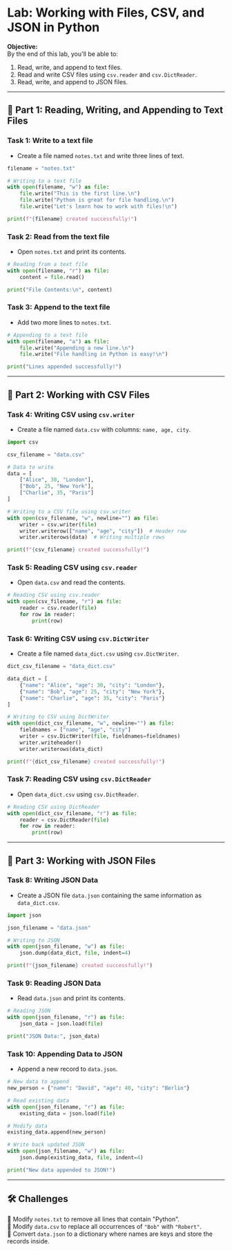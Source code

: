 # **Lab: Working with Files, CSV, and JSON in Python**
**Objective:**  
By the end of this lab, you'll be able to:
1. Read, write, and append to text files.
2. Read and write CSV files using `csv.reader` and `csv.DictReader`.
3. Read, write, and append to JSON files.

---

## **📌 Part 1: Reading, Writing, and Appending to Text Files**
### **Task 1: Write to a text file**
- Create a file named `notes.txt` and write three lines of text.

```python
filename = "notes.txt"

# Writing to a text file
with open(filename, "w") as file:
    file.write("This is the first line.\n")
    file.write("Python is great for file handling.\n")
    file.write("Let's learn how to work with files!\n")

print(f"{filename} created successfully!")
```

### **Task 2: Read from the text file**
- Open `notes.txt` and print its contents.

```python
# Reading from a text file
with open(filename, "r") as file:
    content = file.read()

print("File Contents:\n", content)
```

### **Task 3: Append to the text file**
- Add two more lines to `notes.txt`.

```python
# Appending to a text file
with open(filename, "a") as file:
    file.write("Appending a new line.\n")
    file.write("File handling in Python is easy!\n")

print("Lines appended successfully!")
```

---

## **📌 Part 2: Working with CSV Files**
### **Task 4: Writing CSV using `csv.writer`**
- Create a file named `data.csv` with columns: `name, age, city`.

```python
import csv

csv_filename = "data.csv"

# Data to write
data = [
    ["Alice", 30, "London"],
    ["Bob", 25, "New York"],
    ["Charlie", 35, "Paris"]
]

# Writing to a CSV file using csv.writer
with open(csv_filename, "w", newline="") as file:
    writer = csv.writer(file)
    writer.writerow(["name", "age", "city"])  # Header row
    writer.writerows(data)  # Writing multiple rows

print(f"{csv_filename} created successfully!")
```

### **Task 5: Reading CSV using `csv.reader`**
- Open `data.csv` and read the contents.

```python
# Reading CSV using csv.reader
with open(csv_filename, "r") as file:
    reader = csv.reader(file)
    for row in reader:
        print(row)
```

### **Task 6: Writing CSV using `csv.DictWriter`**
- Create a file named `data_dict.csv` using `csv.DictWriter`.

```python
dict_csv_filename = "data_dict.csv"

data_dict = [
    {"name": "Alice", "age": 30, "city": "London"},
    {"name": "Bob", "age": 25, "city": "New York"},
    {"name": "Charlie", "age": 35, "city": "Paris"}
]

# Writing to CSV using DictWriter
with open(dict_csv_filename, "w", newline="") as file:
    fieldnames = ["name", "age", "city"]
    writer = csv.DictWriter(file, fieldnames=fieldnames)
    writer.writeheader()
    writer.writerows(data_dict)

print(f"{dict_csv_filename} created successfully!")
```

### **Task 7: Reading CSV using `csv.DictReader`**
- Open `data_dict.csv` using `csv.DictReader`.

```python
# Reading CSV using DictReader
with open(dict_csv_filename, "r") as file:
    reader = csv.DictReader(file)
    for row in reader:
        print(row)
```

---

## **📌 Part 3: Working with JSON Files**
### **Task 8: Writing JSON Data**
- Create a JSON file `data.json` containing the same information as `data_dict.csv`.

```python
import json

json_filename = "data.json"

# Writing to JSON
with open(json_filename, "w") as file:
    json.dump(data_dict, file, indent=4)

print(f"{json_filename} created successfully!")
```

### **Task 9: Reading JSON Data**
- Read `data.json` and print its contents.

```python
# Reading JSON
with open(json_filename, "r") as file:
    json_data = json.load(file)

print("JSON Data:", json_data)
```

### **Task 10: Appending Data to JSON**
- Append a new record to `data.json`.

```python
# New data to append
new_person = {"name": "David", "age": 40, "city": "Berlin"}

# Read existing data
with open(json_filename, "r") as file:
    existing_data = json.load(file)

# Modify data
existing_data.append(new_person)

# Write back updated JSON
with open(json_filename, "w") as file:
    json.dump(existing_data, file, indent=4)

print("New data appended to JSON!")
```

---

## **🛠 Challenges**
🔹 Modify `notes.txt` to remove all lines that contain "Python".  
🔹 Modify `data.csv` to replace all occurrences of `"Bob"` with `"Robert"`.  
🔹 Convert `data.json` to a dictionary where names are keys and store the records inside.

